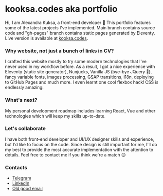 # kooksa.codes aka portfolio
Hi, I am Alexandra Kuksa, a front-end developer &#128075;
 This portfolio features some of the latest projects I've implemented. Main branch contains source code and "gh-pages" branch contains static pages generated by Eleventy. Live version is available at [kooksa.codes](https://kooksa.codes).

### Why website, not just a bunch of links in CV?
I crafted this website mostly to try some modern technologies that I've never used in my workflow before. As a result, I got a nice experience with Eleventy (static site generator), Nunjucks, Vanilla JS (bye-bye JQuery &#129396;), fancy variable fonts, images processing, GSAP transitions, i18n, deploying to GitHub Pages and much more. I even learnt one cool flexbox hack! CSS is endlessly amazing.

### What's next?
My personal development roadmap includes learning React, Vue and other technologies which will keep my skills up-to-date.

### Let's collaborate
I have both front-end developer and UI/UX designer skills and experience, but I'd like to focus on the code. Since design is still important for me, I'll do my best to provide the most accurate implementation with the attention to details. Feel free to contact me if you think we're a match &#128521;

### Contacts
- [Telegram](https://t.me/alexkooksa)
- [LinkedIn](https://www.linkedin.com/in/alexkooksa/)
- [Old good email](mailto:alex.kooksa@gmail.com)

